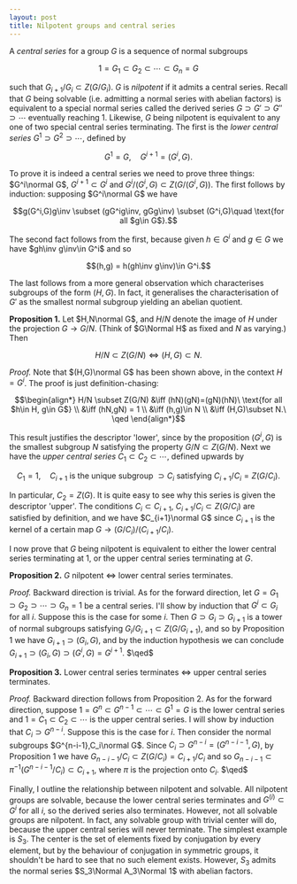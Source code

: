 ```yaml
---
layout: post
title: Nilpotent groups and central series
---
```

A *central series* for a group $G$ is a sequence of normal subgroups

$$1 = G_1 \subset G_2 \subset \cdots \subset G_n = G$$

such that $G_{i+1}/G_i \subset Z(G/G_i)$. $G$ is *nilpotent* if it admits
a central series. Recall that $G$ being solvable (i.e. admitting a
normal series with abelian factors) is equivalent to a special normal
series called the derived series $G \supset G' \supset G'' \supset \cdots$
eventually reaching 1. Likewise, $G$ being nilpotent is equivalent to
any one of two special central series terminating. The first is the
*lower central series* $G^1\supset G^2\supset \cdots$, defined by

$$G^1=G,\quad G^{i+1}=(G^i,G).$$

To prove it is indeed a central series we need to prove three things:
$G^i\normal G$, $G^{i+1}\subset G^i$ and $G^i/(G^i,G)\subset
Z(G/(G^i,G))$. The first follows by induction: supposing $G^i\normal
G$ we have

$$g(G^i,G)g\inv \subset (gG^ig\inv, gGg\inv) \subset (G^i,G)\quad
\text{for all $g\in G$}.$$

The second fact follows from the first, because given $h\in G^i$ and
$g\in G$ we have $gh\inv g\inv\in G^i$ and so

$$(h,g) = h(gh\inv g\inv)\in G^i.$$

The last follows from a more general observation which characterises
subgroups of the form $(H,G)$. In fact, it generalises the
characterisation of $G'$ as the smallest normal subgroup yielding an
abelian quotient.

**Proposition 1.** Let $H,N\normal G$, and $H/N$ denote the image of
  $H$ under the projection $G\to G/N$. (Think of $G\Normal H$ as fixed
  and $N$ as varying.) Then

  $$H/N\subset Z(G/N) \iff (H,G)\subset N.$$

*Proof.* Note that $(H,G)\normal G$ has been shown above, in the
 context $H=G^i$. The proof is just definition-chasing:

$$\begin{align*}
H/N \subset Z(G/N) &\iff (hN)(gN)=(gN)(hN)\ \text{for all $h\in H, g\in G$} \\
&\iff (hN,gN) = 1 \\
&\iff (h,g)\in N \\
&\iff (H,G)\subset N.\ \qed
\end{align*}$$

This result justifies the descriptor 'lower', since by the proposition
$(G^i,G)$ is the smallest subgroup $N$ satisfying the property $G/N\subset
Z(G/N)$. Next we have the *upper central series* $C_1\subset
C_2\subset\cdots$, defined upwards by

$$C_1=1,\quad C_{i+1}\ \text{is the unique subgroup $\supset C_i$ satisfying $C_{i+1}/C_i=Z(G/C_i)$}.$$

In particular, $C_2=Z(G)$. It is quite easy to see why this series is
given the descriptor 'upper'. The conditions $C_i\subset C_{i+1}$,
$C_{i+1}/C_i\subset Z(G/C_i)$ are satisfied by definition, and we have
$C_{i+1}\normal G$ since $C_{i+1}$ is the kernel of a certain map
$G\to (G/C_i)/(C_{i+1}/C_i)$.

I now prove that $G$ being nilpotent is equivalent to either the lower
central series terminating at 1, or the upper central series
terminating at $G$.

**Proposition 2.** $G$ nilpotent $\iff$ lower central series terminates.

*Proof.* Backward direction is trivial. As for the forward direction,
 let $G=G_1\supset G_2\supset \cdots \supset G_n=1$ be a central series. I'll show
 by induction that $G^i\subset G_i$ for all $i$. Suppose this is the case
 for some $i$. Then $G\supset G_i\supset G_{i+1}$ is a tower of normal
 subgroups satisfying $G_i/G_{i+1}\subset Z(G/G_{i+1})$, and so by
 Proposition 1 we have $G_{i+1}\supset(G_i,G)$, and by the induction
 hypothesis we can conclude $G_{i+1}\supset (G_i,G)\supset (G^i,G) =
 G^{i+1}$. $\qed$

**Proposition 3.** Lower central series terminates $\iff$ upper central series terminates.

*Proof.* Backward direction follows from Proposition 2. As for the
 forward direction, suppose $1=G^n\subset G^{n-1}\subset \cdots\subset G^1=G$ is
 the lower central series and $1=C_1\subset C_2\subset\cdots$ is the upper
 central series. I will show by induction that $C_i\supset
 G^{n-i}$. Suppose this is the case for $i$. Then consider the normal
 subgroups $G^{n-i-1},C_i\normal G$. Since $C_i\supset G^{n-i} =
 (G^{n-i-1},G)$, by Proposition 1 we have $G_{n-i-1}/C_i\subset Z(G/C_i) =
 C_{i+1}/C_i$ and so $G_{n-i-1}\subset \pi^{-1}(G^{n-i-1}/C_i)\subset
 C_{i+1}$, where $\pi$ is the projection onto $C_i$. $\qed$

Finally, I outline the relationship between nilpotent and
solvable. All nilpotent groups are solvable, because the lower central
series terminates and $G^{(i)}\subset G^i$ for all $i$, so the derived
series also terminates. However, not all solvable groups are
nilpotent. In fact, any solvable group with trivial center will do,
because the upper central series will never terminate. The simplest
example is $S_3$. The center is the set of elements fixed by
conjugation by every element, but by the behaviour of conjugation in
symmetric groups, it shouldn't be hard to see that no such element
exists. However, $S_3$ admits the normal series $S_3\Normal A_3\Normal
1$ with abelian factors.
